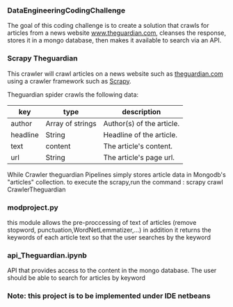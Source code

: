 ### DataEngineeringCodingChallenge

The goal of this coding challenge is to create a solution that crawls for articles from a news website www.theguardian.com, cleanses the response, stores it in a mongo database, then makes it available to search via an API.


### Scrapy Theguardian
This crawler will crawl articles on a news website such as [theguardian.com](http://theguardian.com)  using a crawler framework such as [Scrapy](http://scrapy.org).

Theguardian spider crawls the following data:

key | type | description 
 --- | --- | --- 
author | Array of strings | Author(s) of the article.
headline | String | Headline of the article.
text | content | The article's content.
url | String | The article's page url.

While Crawler theguardian Pipelines simply stores article data in Mongodb's "articles" collection.
to execute the scrapy,run the command :
scrapy crawl CrawlerTheguardian

### modproject.py
this module allows the pre-proccessing of text of articles (remove stopword, punctuation,WordNetLemmatizer,...)
in addition it returns the keywords of each article text so that the user searches by the keyword

### api_Theguardian.ipynb
 API that provides access to the content in the mongo database. The user should be able to search for articles by keyword
 
 ### Note: this project is to be implemented under IDE netbeans
